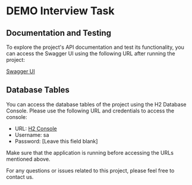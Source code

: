 # DEMO Interview Task

## Documentation and Testing

To explore the project's API documentation and test its functionality, you can access the Swagger UI using the following URL after running the project:

[Swagger UI](http://localhost:8082/ib/rest/swagger-ui/index.html)

## Database Tables

You can access the database tables of the project using the H2 Database Console. Please use the following URL and credentials to access the console:

- URL: [H2 Console](http://localhost:8082/ib/rest/h2-console)
- Username: sa
- Password: [Leave this field blank]

Make sure that the application is running before accessing the URLs mentioned above.

For any questions or issues related to this project, please feel free to contact us.
